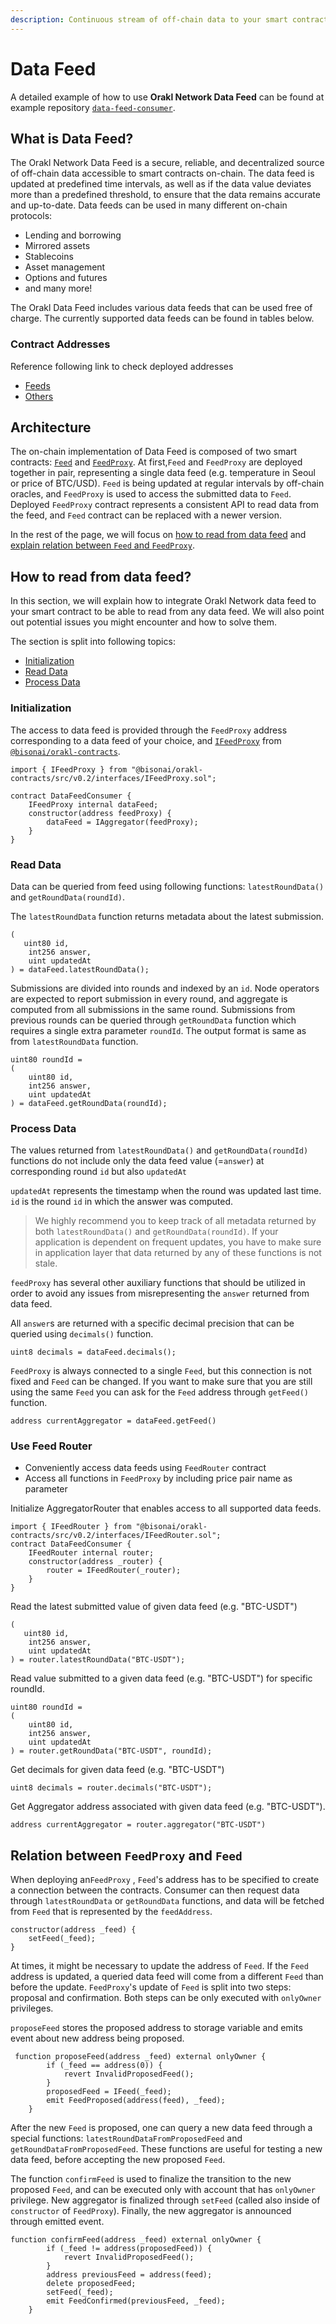 ```yaml
---
description: Continuous stream of off-chain data to your smart contract
---
```


# Data Feed

A detailed example of how to use **Orakl Network Data Feed** can be found at example repository [`data-feed-consumer`](https://github.com/Bisonai/data-feed-consumer).

## What is Data Feed?

The Orakl Network Data Feed is a secure, reliable, and decentralized source of off-chain data accessible to smart contracts on-chain. The data feed is updated at predefined time intervals, as well as if the data value deviates more than a predefined threshold, to ensure that the data remains accurate and up-to-date. Data feeds can be used in many different on-chain protocols:

- Lending and borrowing
- Mirrored assets
- Stablecoins
- Asset management
- Options and futures
- and many more!

The Orakl Data Feed includes various data feeds that can be used free of charge. The currently supported data feeds can be found in tables below.

### Contract Addresses

Reference following link to check deployed addresses

- [Feeds](https://raw.githubusercontent.com/Bisonai/orakl/master/contracts/v0.1/deployments/datafeeds-addresses.json)
- [Others](https://raw.githubusercontent.com/Bisonai/orakl/master/contracts/v0.1/deployments/other-addresses.json)

## Architecture

The on-chain implementation of Data Feed is composed of two smart contracts: [`Feed`](https://github.com/Bisonai/orakl/blob/master/contracts/v0.2/src/Feed.sol) and [`FeedProxy`](https://github.com/Bisonai/orakl/blob/master/contracts/v0.2/src/FeedProxy.sol). At first,`Feed` and `FeedProxy` are deployed together in pair, representing a single data feed (e.g. temperature in Seoul or price of BTC/USD). `Feed` is being updated at regular intervals by off-chain oracles, and `FeedProxy` is used to access the submitted data to `Feed`. Deployed `FeedProxy` contract represents a consistent API to read data from the feed, and `Feed` contract can be replaced with a newer version.

In the rest of the page, we will focus on [how to read from data feed](data-feed.md#how-to-read-from-data-feed) and [explain relation between `Feed` and `FeedProxy`](data-feed.md#relation-between-aggregatorproxy-and-aggregator).

## How to read from data feed?

In this section, we will explain how to integrate Orakl Network data feed to your smart contract to be able to read from any data feed. We will also point out potential issues you might encounter and how to solve them.

The section is split into following topics:

- [Initialization](data-feed.md#initialization)
- [Read Data](data-feed.md#read-data)
- [Process Data](data-feed.md#process-data)

### Initialization

The access to data feed is provided through the `FeedProxy` address corresponding to a data feed of your choice, and [`IFeedProxy`](https://github.com/Bisonai/orakl/blob/master/contracts/v0.2/src/interfaces/IFeedProxy.sol) from [`@bisonai/orakl-contracts`](https://www.npmjs.com/package/@bisonai/orakl-contracts).

```solidity
import { IFeedProxy } from "@bisonai/orakl-contracts/src/v0.2/interfaces/IFeedProxy.sol";

contract DataFeedConsumer {
    IFeedProxy internal dataFeed;
    constructor(address feedProxy) {
        dataFeed = IAggregator(feedProxy);
    }
}
```

### Read Data

Data can be queried from feed using following functions: `latestRoundData()` and `getRoundData(roundId)`.

The `latestRoundData` function returns metadata about the latest submission.

```solidity
(
   uint80 id,
    int256 answer,
    uint updatedAt
) = dataFeed.latestRoundData();
```

Submissions are divided into rounds and indexed by an `id`. Node operators are expected to report submission in every round, and aggregate is computed from all submissions in the same round. Submissions from previous rounds can be queried through `getRoundData` function which requires a single extra parameter `roundId`. The output format is same as from `latestRoundData` function.

```solidity
uint80 roundId =
(
    uint80 id,
    int256 answer,
    uint updatedAt
) = dataFeed.getRoundData(roundId);
```

### Process Data

The values returned from `latestRoundData()` and `getRoundData(roundId)` functions do not include only the data feed value (=`answer`) at corresponding round `id` but also `updatedAt`

`updatedAt` represents the timestamp when the round was updated last time. `id` is the round `id` in which the answer was computed.

> We highly recommend you to keep track of all metadata returned by both `latestRoundData()` and `getRoundData(roundId)`. If your application is dependent on frequent updates, you have to make sure in application layer that data returned by any of these functions is not stale.

`feedProxy` has several other auxiliary functions that should be utilized in order to avoid any issues from misrepresenting the `answer` returned from data feed.

All `answer`s are returned with a specific decimal precision that can be queried using `decimals()` function.

```solidity
uint8 decimals = dataFeed.decimals();
```

`FeedProxy` is always connected to a single `Feed`, but this connection is not fixed and `Feed` can be changed. If you want to make sure that you are still using the same `Feed` you can ask for the `Feed` address through `getFeed()` function.

```solidity
address currentAggregator = dataFeed.getFeed()
```

### Use Feed Router

- Conveniently access data feeds using `FeedRouter` contract
- Access all functions in `FeedProxy` by including price pair name as parameter

Initialize AggregatorRouter that enables access to all supported data feeds.

```solidity
import { IFeedRouter } from "@bisonai/orakl-contracts/src/v0.2/interfaces/IFeedRouter.sol";
contract DataFeedConsumer {
    IFeedRouter internal router;
    constructor(address _router) {
        router = IFeedRouter(_router);
    }
}
```

Read the latest submitted value of given data feed (e.g. "BTC-USDT")

```solidity
(
   uint80 id,
    int256 answer,
    uint updatedAt
) = router.latestRoundData("BTC-USDT");
```

Read value submitted to a given data feed (e.g. "BTC-USDT") for specific roundId.

```solidity
uint80 roundId =
(
    uint80 id,
    int256 answer,
    uint updatedAt
) = router.getRoundData("BTC-USDT", roundId);
```

Get decimals for given data feed (e.g. "BTC-USDT")

```solidity
uint8 decimals = router.decimals("BTC-USDT");
```

Get Aggregator address associated with given data feed (e.g. "BTC-USDT").

```solidity
address currentAggregator = router.aggregator("BTC-USDT")
```

## Relation between `FeedProxy` and `Feed`

When deploying an`FeedProxy` , `Feed`'s address has to be specified to create a connection between the contracts. Consumer can then request data through `latestRoundData` or `getRoundData` functions, and data will be fetched from `Feed` that is represented by the `feedAddress`.

```solidity
constructor(address _feed) {
    setFeed(_feed);
}
```

At times, it might be necessary to update the address of `Feed`. If the `Feed` address is updated, a queried data feed will come from a different `Feed` than before the update. `FeedProxy`'s update of `Feed` is split into two steps: proposal and confirmation. Both steps can be only executed with `onlyOwner` privileges.

`proposeFeed` stores the proposed address to storage variable and emits event about new address being proposed.

```solidity
 function proposeFeed(address _feed) external onlyOwner {
        if (_feed == address(0)) {
            revert InvalidProposedFeed();
        }
        proposedFeed = IFeed(_feed);
        emit FeedProposed(address(feed), _feed);
    }
```

After the new `Feed` is proposed, one can query a new data feed through a special functions: `latestRoundDataFromProposedFeed` and `getRoundDataFromProposedFeed`. These functions are useful for testing a new data feed, before accepting the new proposed `Feed`.

The function `confirmFeed` is used to finalize the transition to the new proposed `Feed`, and can be executed only with account that has `onlyOwner` privilege. New aggregator is finalized through `setFeed` (called also inside of `constructor` of `FeedProxy`). Finally, the new aggregator is announced through emitted event.

```solidity
function confirmFeed(address _feed) external onlyOwner {
        if (_feed != address(proposedFeed)) {
            revert InvalidProposedFeed();
        }
        address previousFeed = address(feed);
        delete proposedFeed;
        setFeed(_feed);
        emit FeedConfirmed(previousFeed, _feed);
    }
```
